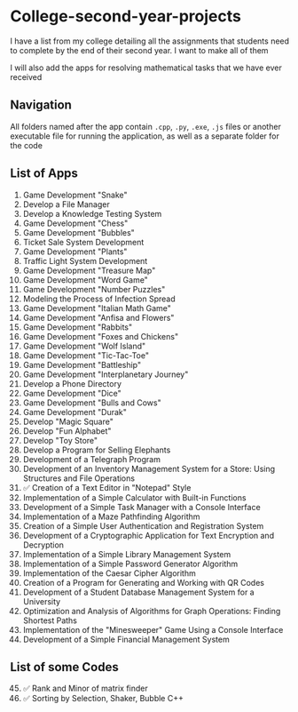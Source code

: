 # College-second-year-projects
I have a list from my college detailing all the assignments that students need to complete by the end of their second year. I want to make all of them

I will also add the apps for resolving mathematical tasks that we have ever received


## Navigation
All folders named after the app contain `.cpp`, `.py`, `.exe`, `.js` files or another executable file for running the application, as well as a separate folder for the code


## List of Apps
1. Game Development "Snake"  
2. Develop a File Manager  
3. Develop a Knowledge Testing System  
4. Game Development "Chess"  
5. Game Development "Bubbles"  
6. Ticket Sale System Development  
7. Game Development "Plants"  
8. Traffic Light System Development  
9. Game Development "Treasure Map"  
10. Game Development "Word Game"  
11. Game Development "Number Puzzles"  
12. Modeling the Process of Infection Spread  
13. Game Development "Italian Math Game"  
14. Game Development "Anfisa and Flowers"  
15. Game Development "Rabbits"  
16. Game Development "Foxes and Chickens"  
17. Game Development "Wolf Island"  
18. Game Development "Tic-Tac-Toe"  
19. Game Development "Battleship"  
20. Game Development "Interplanetary Journey"  
21. Develop a Phone Directory  
22. Game Development "Dice"  
23. Game Development "Bulls and Cows"  
24. Game Development "Durak"  
25. Develop "Magic Square"  
26. Develop "Fun Alphabet"  
27. Develop "Toy Store"  
28. Develop a Program for Selling Elephants  
29. Development of a Telegraph Program  
30. Development of an Inventory Management System for a Store: Using Structures and File Operations  
31. ✅ Creation of a Text Editor in "Notepad" Style  
32. Implementation of a Simple Calculator with Built-in Functions  
33. Development of a Simple Task Manager with a Console Interface  
34. Implementation of a Maze Pathfinding Algorithm  
35. Creation of a Simple User Authentication and Registration System  
36. Development of a Cryptographic Application for Text Encryption and Decryption  
37. Implementation of a Simple Library Management System  
38. Implementation of a Simple Password Generator Algorithm  
39. Implementation of the Caesar Cipher Algorithm  
40. Creation of a Program for Generating and Working with QR Codes  
41. Development of a Student Database Management System for a University  
42. Optimization and Analysis of Algorithms for Graph Operations: Finding Shortest Paths  
43. Implementation of the "Minesweeper" Game Using a Console Interface  
44. Development of a Simple Financial Management System  


## List of some Codes 
45. ✅ Rank and Minor of matrix finder
46. ✅ Sorting by Selection, Shaker, Bubble C++













